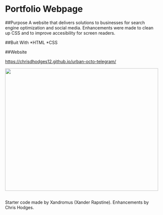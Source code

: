 # Portfolio Webpage 


##Purpose
A website that delivers solutions to businesses for search engine optimization and social media.
Enhancements were made to clean up CSS and to improve accesibility for screen readers.  

##Buit With
*HTML
*CSS

##Website

https://chrisdhodges12.github.io/urban-octo-telegram/

<img src="assets/images/Horiseon-screenshot.jpg" width="500px" height="400px">


##
Starter code made by Xandromus (Xander Rapstine).
Enhancements by Chris Hodges.